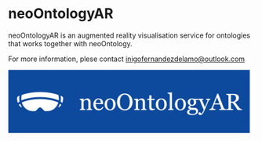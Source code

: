 # neoOntologyAR

neoOntologyAR is an augmented reality visualisation service for ontologies that works together with neoOntology.

For more information, plese contact inigofernandezdelamo@outlook.com

![alt text](https://github.com/InigoGregorio/neoOntology/blob/opEx_visualisation/assets/files/png/Logo-neoOntologyAR.png)
